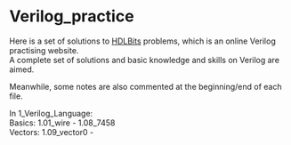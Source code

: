 # Verilog_practice

Here is a set of solutions to [HDLBits](https://hdlbits.01xz.net/wiki/Main_Page) problems, which is an online Verilog practising website.  
A complete set of solutions and basic knowledge and skills on Verilog are aimed.

Meanwhile, some notes are also commented at the beginning/end of each file.

In 1_Verilog_Language:  
Basics: 1.01_wire - 1.08_7458  
Vectors: 1.09_vector0 - 